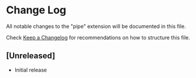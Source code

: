 # Change Log

All notable changes to the "pipe" extension will be documented in this file.

Check [Keep a Changelog](http://keepachangelog.com/) for recommendations on how to structure this file.

## [Unreleased]

- Initial release
